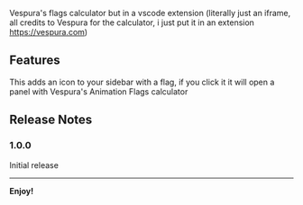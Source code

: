 Vespura's flags calculator but in a vscode extension (literally just an iframe, all credits to Vespura for the calculator, i just put it in an extension https://vespura.com)

## Features

This adds an icon to your sidebar with a flag, if you click it it will open a panel with Vespura's Animation Flags calculator

## Release Notes

### 1.0.0

Initial release

---

**Enjoy!**
